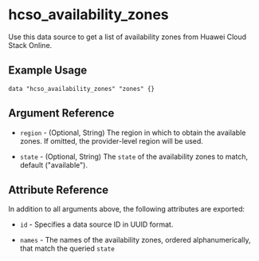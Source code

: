 # hcso_availability_zones

Use this data source to get a list of availability zones from Huawei Cloud Stack Online.

## Example Usage

```hcl
data "hcso_availability_zones" "zones" {}
```

## Argument Reference

* `region` - (Optional, String) The region in which to obtain the available zones. If omitted, the provider-level region
  will be used.

* `state` - (Optional, String) The `state` of the availability zones to match, default ("available").

## Attribute Reference

In addition to all arguments above, the following attributes are exported:

* `id` - Specifies a data source ID in UUID format.

* `names` - The names of the availability zones, ordered alphanumerically, that match the queried `state`
